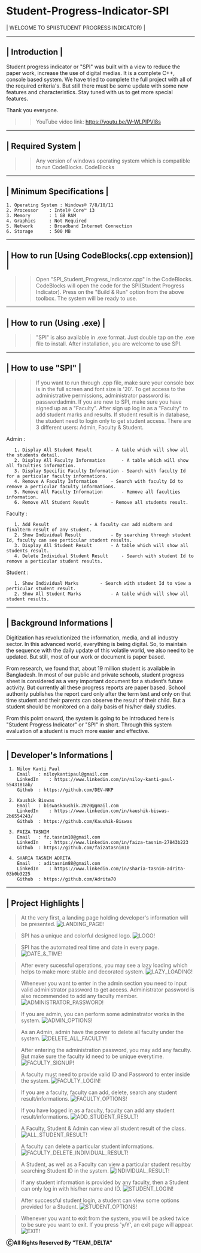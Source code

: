 # Student-Progress-Indicator-SPI

| WELCOME TO SPI(STUDENT PROGRESS INDICATOR) |

 ---------------
| Introduction |
 ---------------

Student progress indicator or "SPI" was built with a view to reduce the paper work, increase the use of digital medias. It is a complete C++, console based system. We have tried to complete the full project with all of the required criteria's. But still there must be some update with some new features and characteristics. Stay tuned with us to get more special features.

Thank you everyone.


>> YouTube video link: https://youtu.be/W-WLPlPVl8s


-------------------
| Required System |
-------------------

 >> Any version of windows operating system which is compatible to run CodeBlocks.
 >> CodeBlocks

--------------------------
| Minimum Specifications |
--------------------------

    1. Operating System : Windows® 7/8/10/11
    2. Processor	: Intel® Core™ i3
    3. Memory		: 1 GB RAM
    4. Graphics		: Not Required
    5. Network		: Broadband Internet Connection
    6. Storage		: 500 MB

-------------------------------------------------
| How to run [Using CodeBlocks(.cpp extension)] |
-------------------------------------------------

 >> Open "SPI_Student_Progress_Indicator.cpp" in the CodeBlocks.
 >> CodeBlocks will open the code for the SPI(Student Progress Indicator).
 >> Press on the "Build & Run" option from the above toolbox.
 >> The system will be ready to use.

---------------------------
| How to run (Using .exe) |
---------------------------

 >> "SPI" is also available in .exe format.
 >> Just double tap on the .exe file to install.
 >> After installation, you are welcome to use SPI.

--------------------
| How to use "SPI" |
--------------------

 >> If you want to run through .cpp file, make sure your console box is in the full screen and font size is '20'.
 >> To get access to the administrative permissions, administrator password is: passwordadmin.
 >> If you are new to SPI, make sure you have signed up as a "Faculty".
 >> After sign up log in as a "Faculty" to add student marks and results.
 >> If student result is in database, the student need to login only to get student access.
 >> There are 3 different users: Admin, Faculty & Student.

   Admin :
   
	   1. Display All Student Result	   - A table which will show all the students detail.
	   2. Display All Faculty Information	   - A table which will show all faculties information.
	   3. Display Specific Faculty Information - Search with faculty Id for a perticular faculty informations.
	   4. Remove A Faculty Information	   - Search with faculty Id to remove a perticular faculty informations.
	   5. Remove All Faculty Information	   - Remove all faculties information.
	   6. Remove All Student Result		   - Remove all students result.


   Faculty :

	   1. Add Result			   - A faculty can add midterm and finalterm result of any student.
	   2. Show Individual Result		   - By searching through student Id, faculty can see perticular student results.
	   3. Display All Student Result	   - A table which will show all students result.
	   4. Delete Individual Student Result	   - Search with student Id to remove a perticular student results.


   Student :

	   1. Show Individual Marks		   - Search with student Id to view a perticular student result.
	   2. Show All Student Marks		   - A table which will show all student results.


---------------------------
| Background Informations |
---------------------------

Digitization has revolutionized the information, media, and all industry sector. In this advanced world, everything is being digital. So, to maintain the sequence with the daily update  of this volatile world, we also need to be updated. But still, most of our work or document is paper based.

From research, we found that, about 19 million student is available in Bangladesh. In most of our public and private schools, student progress sheet is considered as a very important document for a student’s future activity. But currently all these progress reports are paper based. School authority publishes the report card only after the term test and only on that time student and their parents can observe the result of their child. But a student should be monitored on a daily basis of his/her daily studies.

From this point onward, the system is going to be introduced here is "Student Progress Indicator" or "SPI" in short. Through this system evaluation of a student is much more easier and effective.


----------------------------
| Developer's Informations |
----------------------------

	 1. Niloy Kanti Paul
	    Email	: niloykantipaul@gmail.com
	    LinkedIn	: https://www.linkedin.com/in/niloy-kanti-paul-5543181ab/
	    Github	: https://github.com/DEV-NKP

	 2. Kaushik Biswas
	    Email	: biswaskaushik.2020@gmail.com
	    LinkedIn	: https://www.linkedin.com/in/kaushik-biswas-2b6554243/
	    Github	: https://github.com/Kaushik-Biswas

	 3. FAIZA TASNIM
	    Email	: fz.tasnim10@gmail.com
	    LinkedIn	: https://www.linkedin.com/in/faiza-tasnim-27843b223
	    Github	: https://github.com/faizatasnim10

	 4. SHARIA TASNIM ADRITA
	    Email	: aditasnim88@gmail.com
	    LinkedIn	: https://www.linkedin.com/in/sharia-tasnim-adrita-03b0b3225
	    Github	: https://github.com/Adrita70



----------------------
| Project Highlights |
----------------------

> At the very first, a landing page holding developer's information will be presented.
![LANDING_PAGE!](README_IMAGE/landing_page.PNG)

> SPI has a unique and colorful designed logo.
![LOGO!](README_IMAGE/logo.PNG)

> SPI has the automated real time and date in every page.
![DATE_&_TIME!](README_IMAGE/time_date.png)

> After every sucessful operations, you may see a lazy loading which helps to make more stable and decorated system.
![LAZY_LOADING!](README_IMAGE/lazy_loading.PNG)

> Whenever you want to enter in the admin section you need to input valid administrator password to get access. Administrator password is also recommended to add any faculty member.
![ADMINISTRATOR_PASSWORD!](README_IMAGE/administrator_password.PNG)

> If you are admin, you can perform some adminstrator works in the system.
![ADMIN_OPTIONS!](README_IMAGE/admin_options.PNG)

> As an Admin, admin have the power to delete all faculty under the system.
![DELETE_ALL_FACULTY!](README_IMAGE/delete_all_faculty.png)

> After entering the administration password, you may add any faculty. But make sure the faculty id need to be unique everytime.
![FACULTY_SIGNUP!](README_IMAGE/faculty_signup.PNG)

> A faculty must need to provide valid ID and Password to enter inside the system.
![FACULTY_LOGIN!](README_IMAGE/faculty_login.PNG)

> If you are a faculty, faculty can add, delete, search any student result/informations.
![FACULTY_OPTIONS!](README_IMAGE/faculty_options.png)

> If you have logged in as a faculty, faculty can add any student result/informations.
![ADD_STUDENT_RESULT!](README_IMAGE/add_student_result.PNG)

> A Faculty, Student & Admin can view all student result of the class.
![ALL_STUDENT_RESULT!](README_IMAGE/all_student_result.png)

> A faculty can delete a particular student informations.
![FACULTY_DELETE_INDIVIDUAL_RESULT!](README_IMAGE/faculty_delete_individual_result.PNG)

> A Student, as well as a Faculty can view a particular student resultby searching Student ID in the system.
![INDIVIDUAL_RESULT!](README_IMAGE/individual_result.PNG)

> If any student information is provided by any faculty, then a Student can only log in with his/her name and ID.
![STUDENT_LOGIN!](README_IMAGE/student_login.PNG)

> After successful student login, a student can view some options provided for a Student.
![STUDENT_OPTIONS!](README_IMAGE/student_options.PNG)

> Whenever you want to exit from the system, you will be asked twice to be sure you want to exit. If you press 'y/Y', an exit page will appear.
![EXIT!](README_IMAGE/exit.PNG)

********************************************ⒸAll Rights Reserved By "TEAM_DELTA"********************************************

